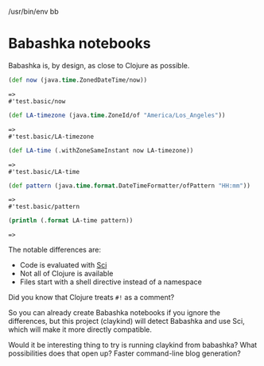 /usr/bin/env bb

# Babashka notebooks

Babashka is, by design, as close to Clojure as possible.

```clojure
(def now (java.time.ZonedDateTime/now))
```
```
=>
#'test.basic/now
```

```clojure
(def LA-timezone (java.time.ZoneId/of "America/Los_Angeles"))
```
```
=>
#'test.basic/LA-timezone
```

```clojure
(def LA-time (.withZoneSameInstant now LA-timezone))
```
```
=>
#'test.basic/LA-time
```

```clojure
(def pattern (java.time.format.DateTimeFormatter/ofPattern "HH:mm"))
```
```
=>
#'test.basic/pattern
```

```clojure
(println (.format LA-time pattern))
```
```
=>

```

The notable differences are:

* Code is evaluated with [Sci](https://github.com/babashka/SCI)
* Not all of Clojure is available
* Files start with a shell directive instead of a namespace

Did you know that Clojure treats `#!` as a comment?

So you can already create Babashka notebooks if you ignore the differences,
but this project (claykind) will detect Babashka and use Sci,
which will make it more directly compatible.

Would it be interesting thing to try is running claykind from babashka?
What possibilities does that open up?
Faster command-line blog generation?
